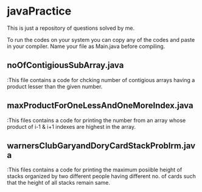 # javaPractice
This is just a repository of questions solved by me.

To run the codes on your system you can copy any of the codes and paste in your compiler.
Name your file as Main.java before compiling.


## noOfContigiousSubArray.java
 :This file contains a code for chcking number of contigious arrays having a product lesser than the given number.
 
 
## maxProductForOneLessAndOneMoreIndex.java 
 :This files contains a code for printing the number from an array whose product of i-1 & i+1 indexes are highest in the array.

## warnersClubGaryandDoryCardStackProblrm.java
 :This files contains a code for printing the maximum posiible height of stacks organized by two different people having different no. of cards such that the height of all stacks remain same.
